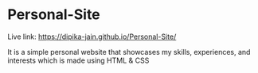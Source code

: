 # Personal-Site
Live link: https://dipika-jain.github.io/Personal-Site/

It is a simple personal website that showcases my skills, experiences, and interests which is made using HTML & CSS

